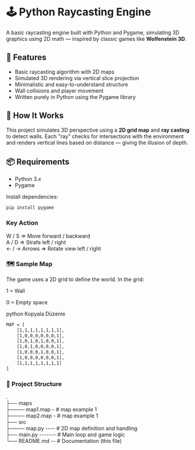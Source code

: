 # 🕹️ Python Raycasting Engine

A basic raycasting engine built with Python and Pygame, simulating 3D graphics using 2D math — inspired by classic games like **Wolfenstein 3D**.

## 🚀 Features

- Basic raycasting algorithm with 2D maps
- Simulated 3D rendering via vertical slice projection
- Minimalistic and easy-to-understand structure
- Wall collisions and player movement
- Written purely in Python using the Pygame library

## 🧠 How It Works

This project simulates 3D perspective using a **2D grid map** and **ray casting** to detect walls. Each "ray" checks for intersections with the environment and renders vertical lines based on distance — giving the illusion of depth.

## 📦 Requirements

- Python 3.x
- Pygame

Install dependencies:

```bash
pip install pygame
```

### Key	Action  
W / S => Move forward / backward  
A / D =>	Strafe left / right  
← / → Arrows => Rotate view left / right  


### 🗺️ Sample Map
The game uses a 2D grid to define the world.
In the grid:

1 = Wall

0 = Empty space

python
Kopyala
Düzenle
```bash
MAP = [
    [1,1,1,1,1,1,1,1],
    [1,0,0,0,0,0,0,1],
    [1,0,1,0,1,0,0,1],
    [1,0,1,0,0,0,0,1],
    [1,0,0,0,1,0,0,1],
    [1,0,0,0,0,0,0,1],
    [1,1,1,1,1,1,1,1]
]
```
### 📁 Project Structure
.  
├── maps  
├──── map1.map - # map example 1  
├──── map2.map - # map example 1  
├── src  
├──── map.py  ----      # 2D map definition and handling  
├── main.py  -------        # Main loop and game logic  
└── README.md  -- # Documentation (this file)  
